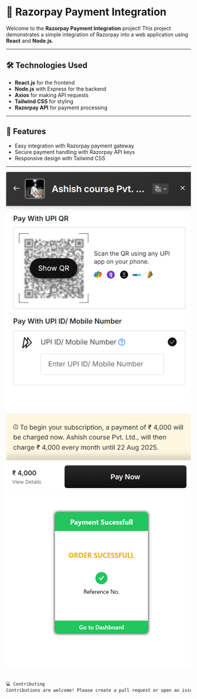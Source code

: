 # 📸 Razorpay Payment Integration

Welcome to the **Razorpay Payment Integration** project! This project demonstrates a simple integration of Razorpay into a web application using **React** and **Node.js**.

---

## 🛠️ Technologies Used

- **React.js** for the frontend
- **Node.js** with Express for the backend
- **Axios** for making API requests
- **Tailwind CSS** for styling
- **Razorpay API** for payment processing

---

## 🚀 Features

- Easy integration with Razorpay payment gateway
- Secure payment handling with Razorpay API keys
- Responsive design with Tailwind CSS

---
![First loading Page](https://github.com/ashish8513/Razorpay-Payment-Tutorial/blob/main/image.png)
![First loading Page](https://github.com/ashish8513/Razorpay-Payment-Tutorial/blob/main/payment%20sucessful.png)
```bash

💻 Contributing
Contributions are welcome! Please create a pull request or open an issue to discuss any changes.


